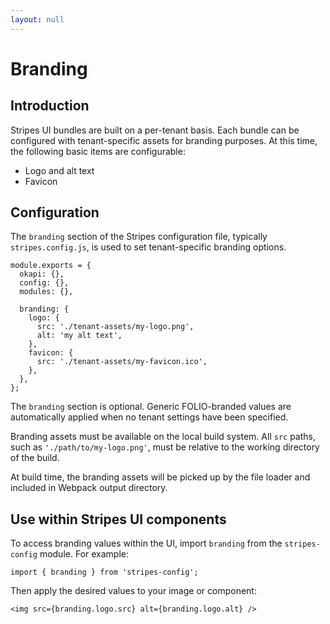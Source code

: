 ```yaml
---
layout: null
---
```


# Branding

## Introduction

Stripes UI bundles are built on a per-tenant basis.
Each bundle can be configured with tenant-specific assets for branding purposes.  At this time, the following basic items are configurable:

* Logo and alt text
* Favicon


## Configuration

The `branding` section of the Stripes configuration file, typically `stripes.config.js`, is used to set tenant-specific branding options.

```
module.exports = {
  okapi: {},
  config: {},
  modules: {},

  branding: {
    logo: {
      src: './tenant-assets/my-logo.png',
      alt: 'my alt text',
    },
    favicon: {
      src: './tenant-assets/my-favicon.ico',
    },
  },
};
```

The `branding` section is optional.  Generic FOLIO-branded values are automatically applied when no tenant settings have been specified.

Branding assets must be available on the local build system.  All `src` paths, such as `'./path/to/my-logo.png'`, must be relative to the working directory of the build.

At build time, the branding assets will be picked up by the file loader and included in Webpack output directory.


## Use within Stripes UI components

To access branding values within the UI, import `branding` from the `stripes-config` module.  For example:

```
import { branding } from 'stripes-config';
```

Then apply the desired values to your image or component:
```
<img src={branding.logo.src} alt={branding.logo.alt} />
```
